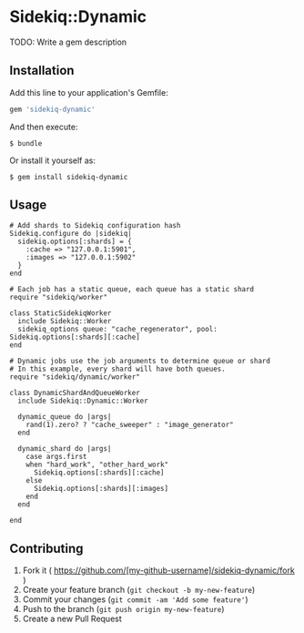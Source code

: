 # Sidekiq::Dynamic

TODO: Write a gem description

## Installation

Add this line to your application's Gemfile:

```ruby
gem 'sidekiq-dynamic'
```

And then execute:

    $ bundle

Or install it yourself as:

    $ gem install sidekiq-dynamic

## Usage

```
# Add shards to Sidekiq configuration hash
Sidekiq.configure do |sidekiq|
  sidekiq.options[:shards] = {
    :cache => "127.0.0.1:5901",
    :images => "127.0.0.1:5902"
  }
end

# Each job has a static queue, each queue has a static shard
require "sidekiq/worker"

class StaticSidekiqWorker
  include Sidekiq::Worker
  sidekiq_options queue: "cache_regenerator", pool: Sidekiq.options[:shards][:cache]
end

# Dynamic jobs use the job arguments to determine queue or shard
# In this example, every shard will have both queues.
require "sidekiq/dynamic/worker"

class DynamicShardAndQueueWorker
  include Sidekiq::Dynamic::Worker

  dynamic_queue do |args|
    rand(1).zero? ? "cache_sweeper" : "image_generator"
  end
  
  dynamic_shard do |args|
    case args.first
    when "hard_work", "other_hard_work"
      Sidekiq.options[:shards][:cache]
    else
      Sidekiq.options[:shards][:images]
    end
  end

end
```

## Contributing

1. Fork it ( https://github.com/[my-github-username]/sidekiq-dynamic/fork )
2. Create your feature branch (`git checkout -b my-new-feature`)
3. Commit your changes (`git commit -am 'Add some feature'`)
4. Push to the branch (`git push origin my-new-feature`)
5. Create a new Pull Request
